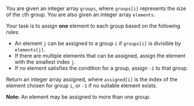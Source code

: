 You are given an integer array `groups`, where `groups[i]` represents the size of the `i`th group. You are also given an integer array `elements`.

Your task is to assign **one** element to each group based on the following rules:

- An element `j` can be assigned to a group `i` if `groups[i]` is divisible by `elements[j]`.
- If there are multiple elements that can be assigned, assign the element with the smallest index `j`.
- If no element satisfies the condition for a group, assign `-1` to that group.

Return an integer array assigned, where `assigned[i]` is the index of the element chosen for group `i`, or `-1` if no suitable element exists.

**Note:** An element may be assigned to more than one group.